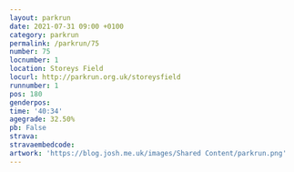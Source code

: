 ```yaml
---
layout: parkrun
date: 2021-07-31 09:00 +0100
category: parkrun
permalink: /parkrun/75
number: 75
locnumber: 1
location: Storeys Field
locurl: http://parkrun.org.uk/storeysfield
runnumber: 1
pos: 180
genderpos: 
time: '40:34'
agegrade: 32.50%
pb: False
strava: 
stravaembedcode:
artwork: 'https://blog.josh.me.uk/images/Shared Content/parkrun.png'
---
```

